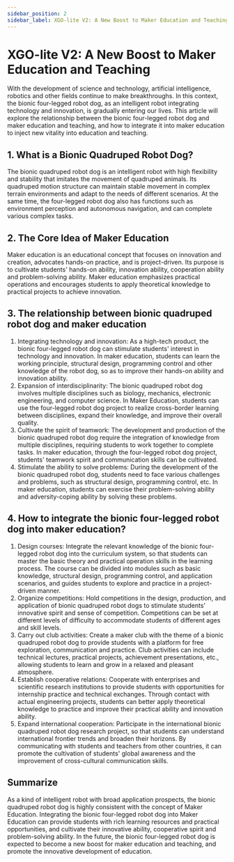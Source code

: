 ```yaml
---
sidebar_position: 2
sidebar_label: XGO-lite V2: A New Boost to Maker Education and Teaching
---
```


# XGO-lite V2: A New Boost to Maker Education and Teaching

With the development of science and technology, artificial intelligence, robotics and other fields continue to make breakthroughs. In this context, the bionic four-legged robot dog, as an intelligent robot integrating technology and innovation, is gradually entering our lives. This article will explore the relationship between the bionic four-legged robot dog and maker education and teaching, and how to integrate it into maker education to inject new vitality into education and teaching.

## 1. What is a Bionic Quadruped Robot Dog?

The bionic quadruped robot dog is an intelligent robot with high flexibility and stability that imitates the movement of quadruped animals. Its quadruped motion structure can maintain stable movement in complex terrain environments and adapt to the needs of different scenarios. At the same time, the four-legged robot dog also has functions such as environment perception and autonomous navigation, and can complete various complex tasks.

## 2. The Core Idea of Maker Education

Maker education is an educational concept that focuses on innovation and creation, advocates hands-on practice, and is project-driven. Its purpose is to cultivate students' hands-on ability, innovation ability, cooperation ability and problem-solving ability. Maker education emphasizes practical operations and encourages students to apply theoretical knowledge to practical projects to achieve innovation.

## 3. The relationship between bionic quadruped robot dog and maker education

1. Integrating technology and innovation: As a high-tech product, the bionic four-legged robot dog can stimulate students' interest in technology and innovation. In maker education, students can learn the working principle, structural design, programming control and other knowledge of the robot dog, so as to improve their hands-on ability and innovation ability.
2. Expansion of interdisciplinarity: The bionic quadruped robot dog involves multiple disciplines such as biology, mechanics, electronic engineering, and computer science. In Maker Education, students can use the four-legged robot dog project to realize cross-border learning between disciplines, expand their knowledge, and improve their overall quality.
3. Cultivate the spirit of teamwork: The development and production of the bionic quadruped robot dog require the integration of knowledge from multiple disciplines, requiring students to work together to complete tasks. In maker education, through the four-legged robot dog project, students' teamwork spirit and communication skills can be cultivated.
4. Stimulate the ability to solve problems: During the development of the bionic quadruped robot dog, students need to face various challenges and problems, such as structural design, programming control, etc. In maker education, students can exercise their problem-solving ability and adversity-coping ability by solving these problems.

## 4. How to integrate the bionic four-legged robot dog into maker education?

1. Design courses: Integrate the relevant knowledge of the bionic four-legged robot dog into the curriculum system, so that students can master the basic theory and practical operation skills in the learning process. The course can be divided into modules such as basic knowledge, structural design, programming control, and application scenarios, and guides students to explore and practice in a project-driven manner.
2. Organize competitions: Hold competitions in the design, production, and application of bionic quadruped robot dogs to stimulate students' innovative spirit and sense of competition. Competitions can be set at different levels of difficulty to accommodate students of different ages and skill levels.
3. Carry out club activities: Create a maker club with the theme of a bionic quadruped robot dog to provide students with a platform for free exploration, communication and practice. Club activities can include technical lectures, practical projects, achievement presentations, etc., allowing students to learn and grow in a relaxed and pleasant atmosphere.
4. Establish cooperative relations: Cooperate with enterprises and scientific research institutions to provide students with opportunities for internship practice and technical exchanges. Through contact with actual engineering projects, students can better apply theoretical knowledge to practice and improve their practical ability and innovation ability.
5. Expand international cooperation: Participate in the international bionic quadruped robot dog research project, so that students can understand international frontier trends and broaden their horizons. By communicating with students and teachers from other countries, it can promote the cultivation of students' global awareness and the improvement of cross-cultural communication skills.

## Summarize

As a kind of intelligent robot with broad application prospects, the bionic quadruped robot dog is highly consistent with the concept of Maker Education. Integrating the bionic four-legged robot dog into Maker Education can provide students with rich learning resources and practical opportunities, and cultivate their innovative ability, cooperative spirit and problem-solving ability. In the future, the bionic four-legged robot dog is expected to become a new boost for maker education and teaching, and promote the innovative development of education.
